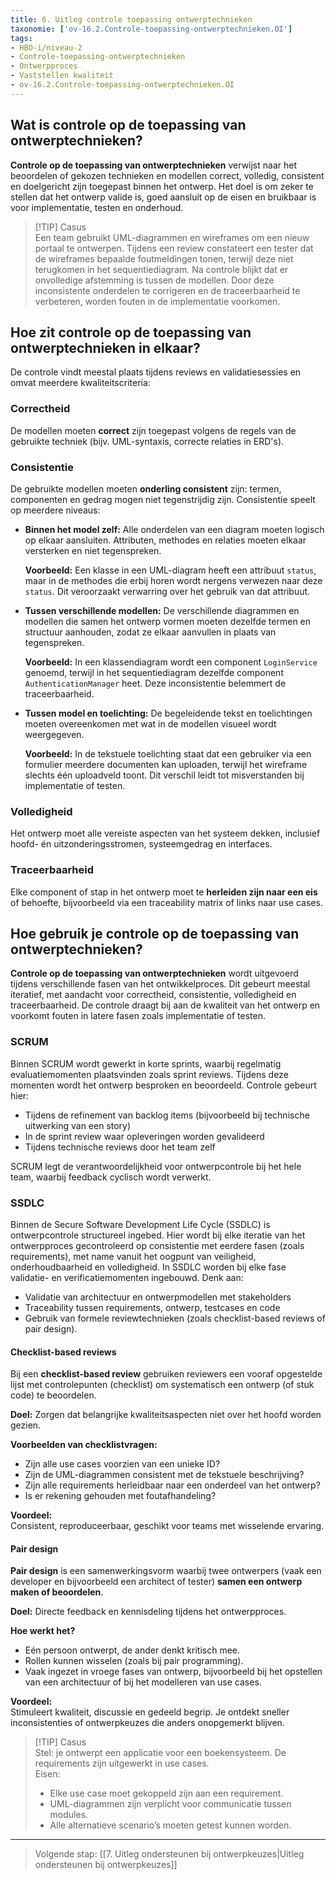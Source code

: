 ```yaml
---
title: 6. Uitleg controle toepassing ontwerptechnieken
taxonomie: ['ov-16.2.Controle-toepassing-ontwerptechnieken.OI']
tags:
- HBO-i/niveau-2
- Controle-toepassing-ontwerptechnieken
- Ontwerpproces
- Vaststellen kwaliteit
- ov-16.2.Controle-toepassing-ontwerptechnieken.OI
---
```


## Wat is controle op de toepassing van ontwerptechnieken?
**Controle op de toepassing van ontwerptechnieken** verwijst naar het beoordelen of gekozen technieken en modellen correct, volledig, consistent en doelgericht zijn toegepast binnen het ontwerp. Het doel is om zeker te stellen dat het ontwerp valide is, goed aansluit op de eisen en bruikbaar is voor implementatie, testen en onderhoud.

> [!TIP] Casus  
> Een team gebruikt UML-diagrammen en wireframes om een nieuw portaal te ontwerpen. Tijdens een review constateert een tester dat de wireframes bepaalde foutmeldingen tonen, terwijl deze niet terugkomen in het sequentiediagram. Na controle blijkt dat er onvolledige afstemming is tussen de modellen. Door deze inconsistente onderdelen te corrigeren en de traceerbaarheid te verbeteren, worden fouten in de implementatie voorkomen.

## Hoe zit controle op de toepassing van ontwerptechnieken in elkaar?
De controle vindt meestal plaats tijdens reviews en validatiesessies en omvat meerdere kwaliteitscriteria:

### Correctheid
De modellen moeten **correct** zijn toegepast volgens de regels van de gebruikte techniek (bijv. UML-syntaxis, correcte relaties in ERD's).

### Consistentie
De gebruikte modellen moeten **onderling consistent** zijn: termen, componenten en gedrag mogen niet tegenstrijdig zijn. Consistentie speelt op meerdere niveaus:

- **Binnen het model zelf:** Alle onderdelen van een diagram moeten logisch op elkaar aansluiten. Attributen, methodes en relaties moeten elkaar versterken en niet tegenspreken.

  **Voorbeeld:** Een klasse in een UML-diagram heeft een attribuut `status`, maar in de methodes die erbij horen wordt nergens verwezen naar deze `status`. Dit veroorzaakt verwarring over het gebruik van dat attribuut.

- **Tussen verschillende modellen:** De verschillende diagrammen en modellen die samen het ontwerp vormen moeten dezelfde termen en structuur aanhouden, zodat ze elkaar aanvullen in plaats van tegenspreken.

  **Voorbeeld:** In een klassendiagram wordt een component `LoginService` genoemd, terwijl in het sequentiediagram dezelfde component `AuthenticationManager` heet. Deze inconsistentie belemmert de traceerbaarheid.

- **Tussen model en toelichting:** De begeleidende tekst en toelichtingen moeten overeenkomen met wat in de modellen visueel wordt weergegeven.

  **Voorbeeld:** In de tekstuele toelichting staat dat een gebruiker via een formulier meerdere documenten kan uploaden, terwijl het wireframe slechts één uploadveld toont. Dit verschil leidt tot misverstanden bij implementatie of testen.

### Volledigheid
Het ontwerp moet alle vereiste aspecten van het systeem dekken, inclusief hoofd- én uitzonderingsstromen, systeemgedrag en interfaces.

### Traceerbaarheid
Elke component of stap in het ontwerp moet te **herleiden zijn naar een eis** of behoefte, bijvoorbeeld via een traceability matrix of links naar use cases.

## Hoe gebruik je controle op de toepassing van ontwerptechnieken?
**Controle op de toepassing van ontwerptechnieken** wordt uitgevoerd tijdens verschillende fasen van het ontwikkelproces. Dit gebeurt meestal iteratief, met aandacht voor correctheid, consistentie, volledigheid en traceerbaarheid. De controle draagt bij aan de kwaliteit van het ontwerp en voorkomt fouten in latere fasen zoals implementatie of testen.

### SCRUM
Binnen SCRUM wordt gewerkt in korte sprints, waarbij regelmatig evaluatiemomenten plaatsvinden zoals sprint reviews. Tijdens deze momenten wordt het ontwerp besproken en beoordeeld. Controle gebeurt hier:
- Tijdens de refinement van backlog items (bijvoorbeeld bij technische uitwerking van een story)
- In de sprint review waar opleveringen worden gevalideerd
- Tijdens technische reviews door het team zelf

SCRUM legt de verantwoordelijkheid voor ontwerpcontrole bij het hele team, waarbij feedback cyclisch wordt verwerkt.

### SSDLC
Binnen de Secure Software Development Life Cycle (SSDLC) is ontwerpcontrole structureel ingebed. Hier wordt bij elke iteratie van het ontwerpproces gecontroleerd op consistentie met eerdere fasen (zoals requirements), met name vanuit het oogpunt van veiligheid, onderhoudbaarheid en volledigheid. In SSDLC worden bij elke fase validatie- en verificatiemomenten ingebouwd. Denk aan:
- Validatie van architectuur en ontwerpmodellen met stakeholders
- Traceability tussen requirements, ontwerp, testcases en code
- Gebruik van formele reviewtechnieken (zoals checklist-based reviews of pair design).

#### Checklist-based reviews
Bij een **checklist-based review** gebruiken reviewers een vooraf opgestelde lijst met controlepunten (checklist) om systematisch een ontwerp (of stuk code) te beoordelen.

**Doel:** Zorgen dat belangrijke kwaliteitsaspecten niet over het hoofd worden gezien.

**Voorbeelden van checklistvragen:**
- Zijn alle use cases voorzien van een unieke ID?
- Zijn de UML-diagrammen consistent met de tekstuele beschrijving?
- Zijn alle requirements herleidbaar naar een onderdeel van het ontwerp?
- Is er rekening gehouden met foutafhandeling?

**Voordeel:**  
Consistent, reproduceerbaar, geschikt voor teams met wisselende ervaring.

#### Pair design
**Pair design** is een samenwerkingsvorm waarbij twee ontwerpers (vaak een developer en bijvoorbeeld een architect of tester) **samen een ontwerp maken of beoordelen**.

**Doel:** Directe feedback en kennisdeling tijdens het ontwerpproces.

**Hoe werkt het?**
- Eén persoon ontwerpt, de ander denkt kritisch mee.
- Rollen kunnen wisselen (zoals bij pair programming).
- Vaak ingezet in vroege fases van ontwerp, bijvoorbeeld bij het opstellen van een architectuur of bij het modelleren van use cases.

**Voordeel:**  
Stimuleert kwaliteit, discussie en gedeeld begrip. Je ontdekt sneller inconsistenties of ontwerpkeuzes die anders onopgemerkt blijven.

> [!TIP] Casus  
> Stel: je ontwerpt een applicatie voor een boekensysteem. De requirements zijn uitgewerkt in use cases.  
> Eisen:
> - Elke use case moet gekoppeld zijn aan een requirement.
> - UML-diagrammen zijn verplicht voor communicatie tussen modules.
> - Alle alternatieve scenario’s moeten getest kunnen worden.

---

> Volgende stap: [[7. Uitleg ondersteunen bij ontwerpkeuzes|Uitleg ondersteunen bij ontwerpkeuzes]]
